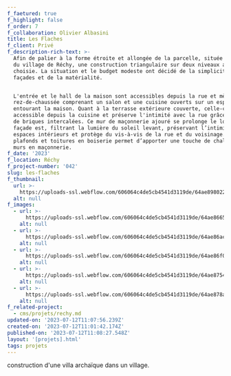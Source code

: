 ```yaml
---
f_faetured: true
f_highlight: false
f_order: 7
f_collaboration: Olivier Albasini
title: Les Flaches
f_client: Privé
f_description-rich-text: >-
  Afin de palier à la forme étroite et allongée de la parcelle, située au milieu
  du village de Réchy, une construction triangulaire sur deux niveaux a été
  choisie. La situation et le budget modeste ont décidé de la simplicité des
  façades et de la matérialité.


  L'entrée et le hall de la maison sont accessibles depuis la rue et mènent à un
  rez-de-chaussée comprenant un salon et une cuisine ouverts sur un espace vert
  entourant la maison. Quant à la terrasse extérieure couverte, celle-ci est
  accessible depuis la cuisine et préserve l'intimité avec la rue grâce à un mur
  de briques intercalées. Ce mur de maçonnerie ajouré se prolonge le long de la
  façade est, filtrant la lumière du soleil levant, préservant l’intimité des
  espaces intérieurs et protège du vis-à-vis de la rue et du voisinage. Les
  plafonds et toitures en boiserie permet d’apporter une touche de chaleur aux
  murs en maçonnerie.
f_date: '2023'
f_location: Réchy
f_project-number: '042'
slug: les-flaches
f_thumbnail:
  url: >-
    https://uploads-ssl.webflow.com/606064c4de5cb4541d3119de/64ae89802275a2d62517d9af_flaches_1-thumb.jpg
  alt: null
f_images:
  - url: >-
      https://uploads-ssl.webflow.com/606064c4de5cb4541d3119de/64ae866575e1882ff9914a3e_flaches_situation.jpg
    alt: null
  - url: >-
      https://uploads-ssl.webflow.com/606064c4de5cb4541d3119de/64ae86aca5506337ba6c8eed_flache_rez.jpg
    alt: null
  - url: >-
      https://uploads-ssl.webflow.com/606064c4de5cb4541d3119de/64ae86f0acbf1a62d63f8619_flaches_e%CC%81tage-2.jpg
    alt: null
  - url: >-
      https://uploads-ssl.webflow.com/606064c4de5cb4541d3119de/64ae875475e1882ff9926867_flaches_fac%CC%A7ade.jpg
    alt: null
  - url: >-
      https://uploads-ssl.webflow.com/606064c4de5cb4541d3119de/64ae878a5e46a55766bfe01d_flaches_coupe.jpg
    alt: null
f_related-project:
  - cms/projets/rechy.md
updated-on: '2023-07-12T11:07:56.239Z'
created-on: '2023-07-12T11:01:42.174Z'
published-on: '2023-07-12T11:08:27.548Z'
layout: '[projets].html'
tags: projets
---
```


construction d'une villa archaïque dans un village.
